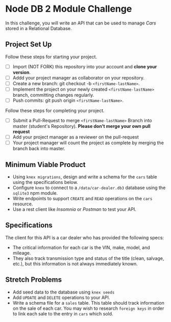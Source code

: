 # Node DB 2 Module Challenge

In this challenge, you will write an API that can be used to manage _Cars_ stored in a Relational Database.

## Project Set Up

Follow these steps for starting your project.

- [ ] Import (NOT FORK) this repository into your account and **clone your version**.
- [ ] Addd your project manager as collaborator on your repository.
- [ ] Create a new branch: git checkout -b `<firstName-lastName>`.
- [ ] Implement the project on your newly created `<firstName-lastName>` branch, committing changes regularly.
- [ ] Push commits: git push origin `<firstName-lastName>`.

Follow these steps for completing your project.

- [ ] Submit a Pull-Request to merge `<firstName-lastName>` Branch into master (student's Repository). **Please don't merge your own pull request**
- [ ] Add your project manager as a reviewer on the pull-request
- [ ] Your project manager will count the project as complete by merging the branch back into master.

## Minimum Viable Product

- Using `knex migrations`, design and write a schema for the `cars` table using the specifications below.
- Configure `knex` to connect to a `/data/car-dealer.db3` database using the `sqlite3` npm module.
- Write endpoints to support `CREATE` and `READ` operations on the `cars` resource.
- Use a rest client like _Insomnia_ or _Postman_ to test your API.

## Specifications

The client for this API is a car dealer who has provided the following specs:

- The critical information for each car is the VIN, make, model, and mileage.
- They also track transmission type and status of the title (clean, salvage, etc.), but this information is not always immediately known.

## Stretch Problems

- Add seed data to the database using `knex seeds`
- Add `UPDATE` and `DELETE` operations to your API.
- Write a schema file for a `sales` table. This table should track information on the sale of each car. You may wish to research `foreign keys` in order to link each sale to the entry in `cars` which sold.
